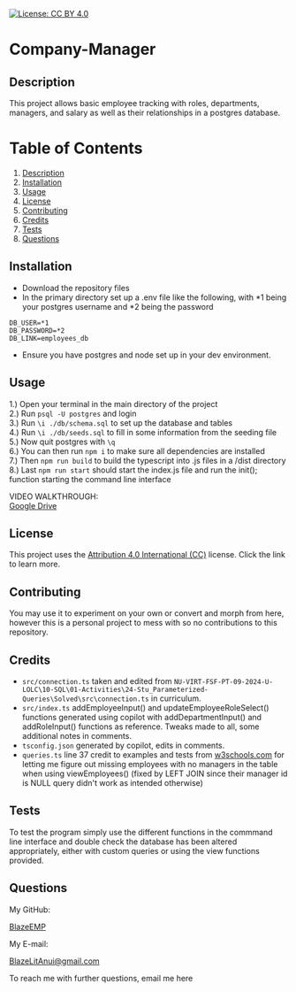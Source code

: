 [![License: CC BY 4.0](https://img.shields.io/badge/License-CC_BY_4.0-lightgrey.svg)](https://creativecommons.org/licenses/by/4.0/)
  # Company-Manager

  ## Description

  This project allows basic employee tracking with roles, departments, managers, and salary as well as their relationships in a postgres database.

  # Table of Contents
  1. [Description](#description)
  2. [Installation](#installation)
  3. [Usage](#usage)
  4. [License](#license)
  5. [Contributing](#contributing)
  6. [Credits](#credits)
  7. [Tests](#tests)
  8. [Questions](#questions)

  ## Installation

  * Download the repository files
  * In the primary directory set up a .env file like the following, with *1 being your postgres username and *2 being the password
  
  ```
  DB_USER=*1  
  DB_PASSWORD=*2  
  DB_LINK=employees_db
  ```

  * Ensure you have postgres and node set up in your dev environment.

  ## Usage

  1.) Open your terminal in the main directory of the project  
  2.) Run ```psql -U postgres``` and login  
  3.) Run ```\i ./db/schema.sql``` to set up the database and tables  
  4.) Run ```\i ./db/seeds.sql``` to fill in some information from the seeding file  
  5.) Now quit postgres with ```\q```  
  6.) You can then run ```npm i``` to make sure all dependencies are installed  
  7.) Then ```npm run build``` to build the typescript into .js files in a /dist directory  
  8.) Last ```npm run start``` should start the index.js file and run the init(); function starting the command line interface

  VIDEO WALKTHROUGH:  
  [Google Drive](https://drive.google.com/file/d/1UNVgWh7Y6sR_xXMGqQEcjBL98poF-25I/view?usp=sharing)

  ## License

  This project uses the [Attribution 4.0 International (CC)](https://creativecommons.org/licenses/by/4.0/) license. Click the link to learn more.

  ## Contributing

  You may use it to experiment on your own or convert and morph from here, however this is a personal project to mess with so no contributions to this repository.

  ## Credits

  * `src/connection.ts` taken and edited from `NU-VIRT-FSF-PT-09-2024-U-LOLC\10-SQL\01-Activities\24-Stu_Parameterized-Queries\Solved\src\connection.ts` in curriculum.
  * `src/index.ts` addEmployeeInput() and updateEmployeeRoleSelect() functions generated using copilot with addDepartmentInput() and addRoleInput() functions as reference. Tweaks made to all, some additional notes in comments.
  * `tsconfig.json` generated by copilot, edits in comments.
  * `queries.ts` line 37 credit to examples and tests from [w3schools.com](https://www.w3schools.com/postgresql/postgresql_exercises.php) for letting me figure out missing employees with no managers in the table when using viewEmployees() (fixed by LEFT JOIN since their manager id is NULL query didn't work as intended otherwise)

  ## Tests

  To test the program simply use the different functions in the commmand line interface and double check the database has been altered appropriately, either with custom queries or using the view functions provided.

  ## Questions

  My GitHub:

  [BlazeEMP](https://www.github.com/BlazeEMP)

  My E-mail:

  BlazeLitAnui@gmail.com

  To reach me with further questions, email me here